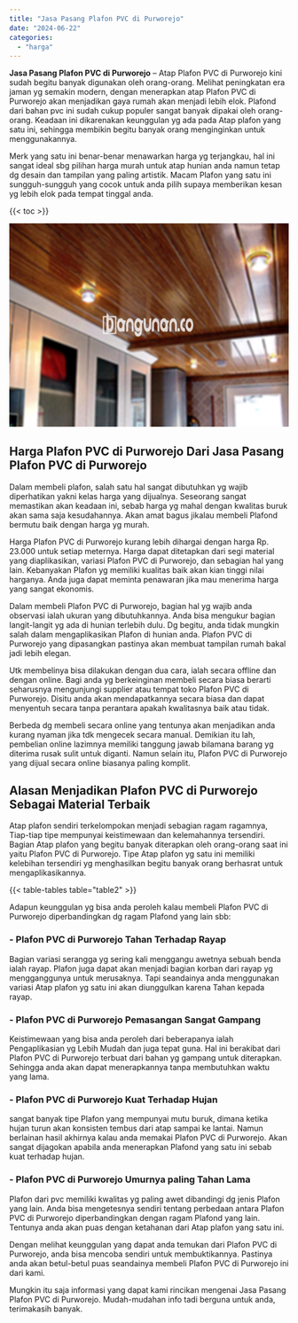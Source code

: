 ```yaml
---
title: "Jasa Pasang Plafon PVC di Purworejo"
date: "2024-06-22"
categories: 
  - "harga"
---
```


**Jasa Pasang Plafon PVC di Purworejo** – Atap Plafon PVC di Purworejo kini sudah begitu banyak digunakan oleh orang-orang. Melihat peningkatan era jaman yg semakin modern, dengan menerapkan atap Plafon PVC di Purworejo akan menjadikan gaya rumah akan menjadi lebih elok. Plafond dari bahan pvc ini sudah cukup populer sangat banyak dipakai oleh orang-orang. Keadaan ini dikarenakan keunggulan yg ada pada Atap plafon yang satu ini, sehingga membikin begitu banyak orang menginginkan untuk menggunakannya.

Merk yang satu ini benar-benar menawarkan harga yg terjangkau, hal ini sangat ideal sbg pilihan harga murah untuk atap hunian anda namun tetap dg desain dan tampilan yang paling artistik. Macam Plafon yang satu ini sungguh-sungguh yang cocok untuk anda pilih supaya memberikan kesan yg lebih elok pada tempat tinggal anda.

{{< toc >}}

![Jasa Pasang Plafon PVC di Purworejo](/images/flafond-pvc-murah18.png)

## Harga Plafon PVC di Purworejo Dari Jasa Pasang Plafon PVC di Purworejo

Dalam membeli plafon, salah satu hal sangat dibutuhkan yg wajib diperhatikan yakni kelas harga yang dijualnya. Seseorang sangat memastikan akan keadaan ini, sebab harga yg mahal dengan kwalitas buruk akan sama saja kesudahannya. Akan amat bagus jikalau membeli Plafond bermutu baik dengan harga yg murah.

Harga Plafon PVC di Purworejo kurang lebih dihargai dengan harga Rp. 23.000 untuk setiap meternya. Harga dapat ditetapkan dari segi material yang diaplikasikan, variasi Plafon PVC di Purworejo, dan sebagian hal yang lain. Kebanyakan Plafon yg memiliki kualitas baik akan kian tinggi nilai harganya. Anda juga dapat meminta penawaran jika mau menerima harga yang sangat ekonomis.

Dalam membeli Plafon PVC di Purworejo, bagian hal yg wajib anda observasi ialah ukuran yang dibutuhkannya. Anda bisa mengukur bagian langit-langit yg ada di hunian terlebih dulu. Dg begitu, anda tidak mungkin salah dalam mengaplikasikan Plafon di hunian anda. Plafon PVC di Purworejo yang dipasangkan pastinya akan membuat tampilan rumah bakal jadi lebih elegan.

Utk membelinya bisa dilakukan dengan dua cara, ialah secara offline dan dengan online. Bagi anda yg berkeinginan membeli secara biasa berarti seharusnya mengunjungi supplier atau tempat toko Plafon PVC di Purworejo. Disitu anda akan mendapatkannya secara biasa dan dapat menyentuh secara tanpa perantara apakah kwalitasnya baik atau tidak.

Berbeda dg membeli secara online yang tentunya akan menjadikan anda kurang nyaman jika tdk mengecek secara manual. Demikian itu lah, pembelian online lazimnya memiliki tanggung jawab bilamana barang yg diterima rusak sulit untuk diganti. Namun selain itu, Plafon PVC di Purworejo yang dijual secara online biasanya paling komplit.

## Alasan Menjadikan Plafon PVC di Purworejo Sebagai Material Terbaik

Atap plafon sendiri terkelompokan menjadi sebagian ragam ragamnya, Tiap-tiap tipe mempunyai keistimewaan dan kelemahannya tersendiri. Bagian Atap plafon yang begitu banyak diterapkan oleh orang-orang saat ini yaitu Plafon PVC di Purworejo. Tipe Atap plafon yg satu ini memiliki kelebihan tersendiri yg menghasilkan begitu banyak orang berhasrat untuk mengaplikasikannya.

{{< table-tables table="table2" >}}

Adapun keunggulan yg bisa anda peroleh kalau membeli Plafon PVC di Purworejo diperbandingkan dg ragam Plafond yang lain sbb:

### \- Plafon PVC di Purworejo Tahan Terhadap Rayap

Bagian variasi serangga yg sering kali menggangu awetnya sebuah benda ialah rayap. Plafon juga dapat akan menjadi bagian korban dari rayap yg mengganggunya untuk merusaknya. Tapi seandainya anda menggunakan variasi Atap plafon yg satu ini akan diunggulkan karena Tahan kepada rayap.

### \- Plafon PVC di Purworejo Pemasangan Sangat Gampang

Keistimewaan yang bisa anda peroleh dari beberapanya ialah Pengaplikasian yg Lebih Mudah dan juga tepat guna. Hal ini berakibat dari Plafon PVC di Purworejo terbuat dari bahan yg gampang untuk diterapkan. Sehingga anda akan dapat menerapkannya tanpa membutuhkan waktu yang lama.

### \- Plafon PVC di Purworejo Kuat Terhadap Hujan

sangat banyak tipe Plafon yang mempunyai mutu buruk, dimana ketika hujan turun akan konsisten tembus dari atap sampai ke lantai. Namun berlainan hasil akhirnya kalau anda memakai Plafon PVC di Purworejo. Akan sangat dijagokan apabila anda menerapkan Plafond yang satu ini sebab kuat terhadap hujan.

### \- Plafon PVC di Purworejo Umurnya paling Tahan Lama

Plafon dari pvc memiliki kwalitas yg paling awet dibandingi dg jenis Plafon yang lain. Anda bisa mengetesnya sendiri tentang perbedaan antara Plafon PVC di Purworejo diperbandingkan dengan ragam Plafond yang lain. Tentunya anda akan puas dengan ketahanan dari Atap plafon yang satu ini.

Dengan melihat keunggulan yang dapat anda temukan dari Plafon PVC di Purworejo, anda bisa mencoba sendiri untuk membuktikannya. Pastinya anda akan betul-betul puas seandainya membeli Plafon PVC di Purworejo ini dari kami.

Mungkin itu saja informasi yang dapat kami rincikan mengenai Jasa Pasang Plafon PVC di Purworejo. Mudah-mudahan info tadi berguna untuk anda, terimakasih banyak.
